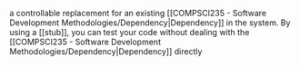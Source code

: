 a controllable replacement for an existing [[COMPSCI235 - Software Development Methodologies/Dependency|Dependency]] in the system. By using a [[stub]], you can test your code without dealing with the [[COMPSCI235 - Software Development Methodologies/Dependency|Dependency]] directly